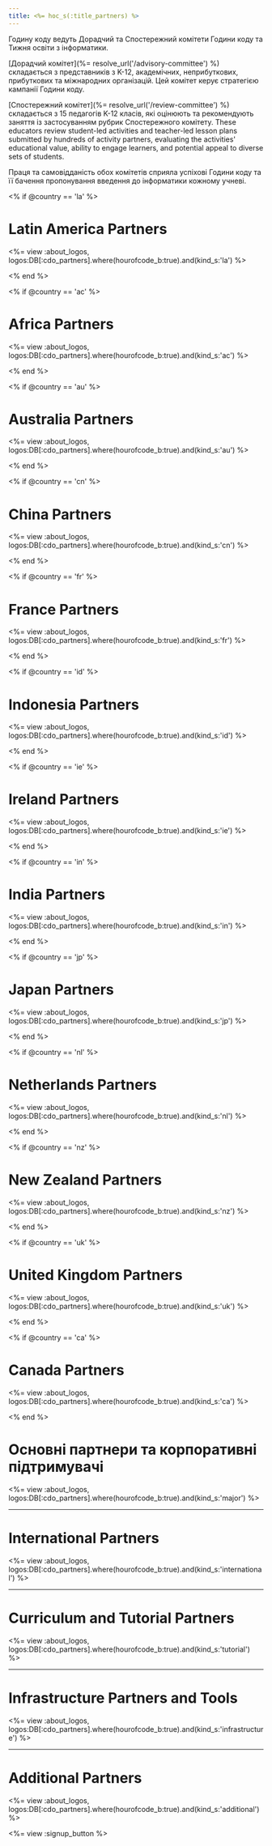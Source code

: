 ```yaml
---
title: <%= hoc_s(:title_partners) %>
---
```

Годину коду ведуть Дорадчий та Спостережний комітети Години коду та Тижня освіти з інформатики.

[Дорадчий комітет](%= resolve_url('/advisory-committee') %) складається з представників з K-12, академічних, неприбуткових, прибуткових та міжнародних організацій. Цей комітет керує стратегією кампанії Години коду.

[Спостережний комітет](%= resolve_url('/review-committee') %) складається з 15 педагогів K-12 класів, які оцінюють та рекомендують заняття із застосуванням рубрик Спостережного комітету. These educators review student-led activities and teacher-led lesson plans submitted by hundreds of activity partners, evaluating the activities' educational value, ability to engage learners, and potential appeal to diverse sets of students.

Праця та самовідданість обох комітетів сприяла успіхові Години коду та її бачення пропонування введення до інформатики кожному учневі.

<% if @country == 'la' %>

# Latin America Partners

<%= view :about_logos, logos:DB[:cdo_partners].where(hourofcode_b:true).and(kind_s:'la') %>

<% end %>

<% if @country == 'ac' %>

# Africa Partners

<%= view :about_logos, logos:DB[:cdo_partners].where(hourofcode_b:true).and(kind_s:'ac') %>

<% end %>

<% if @country == 'au' %>

# Australia Partners

<%= view :about_logos, logos:DB[:cdo_partners].where(hourofcode_b:true).and(kind_s:'au') %>

<% end %>

<% if @country == 'cn' %>

# China Partners

<%= view :about_logos, logos:DB[:cdo_partners].where(hourofcode_b:true).and(kind_s:'cn') %>

<% end %>

<% if @country == 'fr' %>

# France Partners

<%= view :about_logos, logos:DB[:cdo_partners].where(hourofcode_b:true).and(kind_s:'fr') %>

<% end %>

<% if @country == 'id' %>

# Indonesia Partners

<%= view :about_logos, logos:DB[:cdo_partners].where(hourofcode_b:true).and(kind_s:'id') %>

<% end %>

<% if @country == 'ie' %>

# Ireland Partners

<%= view :about_logos, logos:DB[:cdo_partners].where(hourofcode_b:true).and(kind_s:'ie') %>

<% end %>

<% if @country == 'in' %>

# India Partners

<%= view :about_logos, logos:DB[:cdo_partners].where(hourofcode_b:true).and(kind_s:'in') %>

<% end %>

<% if @country == 'jp' %>

# Japan Partners

<%= view :about_logos, logos:DB[:cdo_partners].where(hourofcode_b:true).and(kind_s:'jp') %>

<% end %>

<% if @country == 'nl' %>

# Netherlands Partners

<%= view :about_logos, logos:DB[:cdo_partners].where(hourofcode_b:true).and(kind_s:'nl') %>

<% end %>

<% if @country == 'nz' %>

# New Zealand Partners

<%= view :about_logos, logos:DB[:cdo_partners].where(hourofcode_b:true).and(kind_s:'nz') %>

<% end %>

<% if @country == 'uk' %>

# United Kingdom Partners

<%= view :about_logos, logos:DB[:cdo_partners].where(hourofcode_b:true).and(kind_s:'uk') %>

<% end %>

<% if @country == 'ca' %>

# Canada Partners

<%= view :about_logos, logos:DB[:cdo_partners].where(hourofcode_b:true).and(kind_s:'ca') %>

<% end %>

# Основні партнери та корпоративні підтримувачі

<%= view :about_logos, logos:DB[:cdo_partners].where(hourofcode_b:true).and(kind_s:'major') %>

* * *

# International Partners

<%= view :about_logos, logos:DB[:cdo_partners].where(hourofcode_b:true).and(kind_s:'international') %>

* * *

# Curriculum and Tutorial Partners

<%= view :about_logos, logos:DB[:cdo_partners].where(hourofcode_b:true).and(kind_s:'tutorial') %>

* * *

# Infrastructure Partners and Tools

<%= view :about_logos, logos:DB[:cdo_partners].where(hourofcode_b:true).and(kind_s:'infrastructure') %>

* * *

# Additional Partners

<%= view :about_logos, logos:DB[:cdo_partners].where(hourofcode_b:true).and(kind_s:'additional') %>

<%= view :signup_button %>